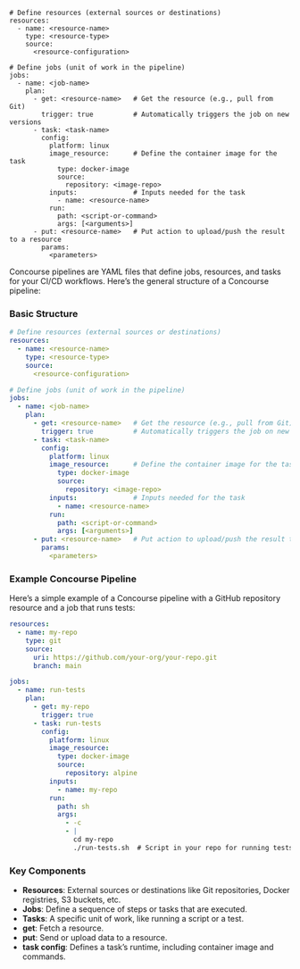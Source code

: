 

```
# Define resources (external sources or destinations)
resources:
  - name: <resource-name>
    type: <resource-type>
    source:
      <resource-configuration>

# Define jobs (unit of work in the pipeline)
jobs:
  - name: <job-name>
    plan:
      - get: <resource-name>   # Get the resource (e.g., pull from Git)
        trigger: true          # Automatically triggers the job on new versions
      - task: <task-name>
        config:
          platform: linux
          image_resource:      # Define the container image for the task
            type: docker-image
            source:
              repository: <image-repo>
          inputs:              # Inputs needed for the task
            - name: <resource-name>
          run:
            path: <script-or-command>
            args: [<arguments>]
      - put: <resource-name>   # Put action to upload/push the result to a resource
        params:
          <parameters>
```


Concourse pipelines are YAML files that define jobs, resources, and tasks for your CI/CD workflows. Here’s the general structure of a Concourse pipeline:

### Basic Structure

```yaml
# Define resources (external sources or destinations)
resources:
  - name: <resource-name>
    type: <resource-type>
    source:
      <resource-configuration>

# Define jobs (unit of work in the pipeline)
jobs:
  - name: <job-name>
    plan:
      - get: <resource-name>   # Get the resource (e.g., pull from Git)
        trigger: true          # Automatically triggers the job on new versions
      - task: <task-name>
        config:
          platform: linux
          image_resource:      # Define the container image for the task
            type: docker-image
            source:
              repository: <image-repo>
          inputs:              # Inputs needed for the task
            - name: <resource-name>
          run:
            path: <script-or-command>
            args: [<arguments>]
      - put: <resource-name>   # Put action to upload/push the result to a resource
        params:
          <parameters>
```

### Example Concourse Pipeline

Here’s a simple example of a Concourse pipeline with a GitHub repository resource and a job that runs tests:

```yaml
resources:
  - name: my-repo
    type: git
    source:
      uri: https://github.com/your-org/your-repo.git
      branch: main

jobs:
  - name: run-tests
    plan:
      - get: my-repo
        trigger: true
      - task: run-tests
        config:
          platform: linux
          image_resource:
            type: docker-image
            source:
              repository: alpine
          inputs:
            - name: my-repo
          run:
            path: sh
            args:
              - -c
              - |
                cd my-repo
                ./run-tests.sh  # Script in your repo for running tests
```

### Key Components

- **Resources**: External sources or destinations like Git repositories, Docker registries, S3 buckets, etc.
- **Jobs**: Define a sequence of steps or tasks that are executed.
- **Tasks**: A specific unit of work, like running a script or a test.
- **get**: Fetch a resource.
- **put**: Send or upload data to a resource.
- **task config**: Defines a task’s runtime, including container image and commands.
